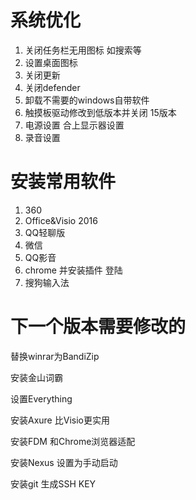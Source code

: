 # 系统优化

1. 关闭任务栏无用图标 如搜索等
2. 设置桌面图标
3. 关闭更新
4. 关闭defender
5. 卸载不需要的windows自带软件
6. 触摸板驱动修改到低版本并关闭  15版本
7. 电源设置 合上显示器设置
8. 录音设置

# 安装常用软件

1. 360
2. Office&Visio 2016
3. QQ轻聊版
4. 微信
5. QQ影音
6. chrome 并安装插件 登陆
7. 搜狗输入法

# 下一个版本需要修改的

替换winrar为BandiZip

安装金山词霸

设置Everything

安装Axure 比Visio更实用

安装FDM 和Chrome浏览器适配

安装Nexus 设置为手动启动

安装git	 生成SSH KEY



